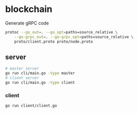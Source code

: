 # blockchain


Generate gRPC code 
```bash
protoc --go_out=. --go_opt=paths=source_relative \
    --go-grpc_out=. --go-grpc_opt=paths=source_relative \
    proto/client.proto proto/node.proto
```

## server
```bash
# master server
go run cli/main.go -type master
# client server
go run cli/main.go -type client
```

### client
```bash
go run client/client.go
```